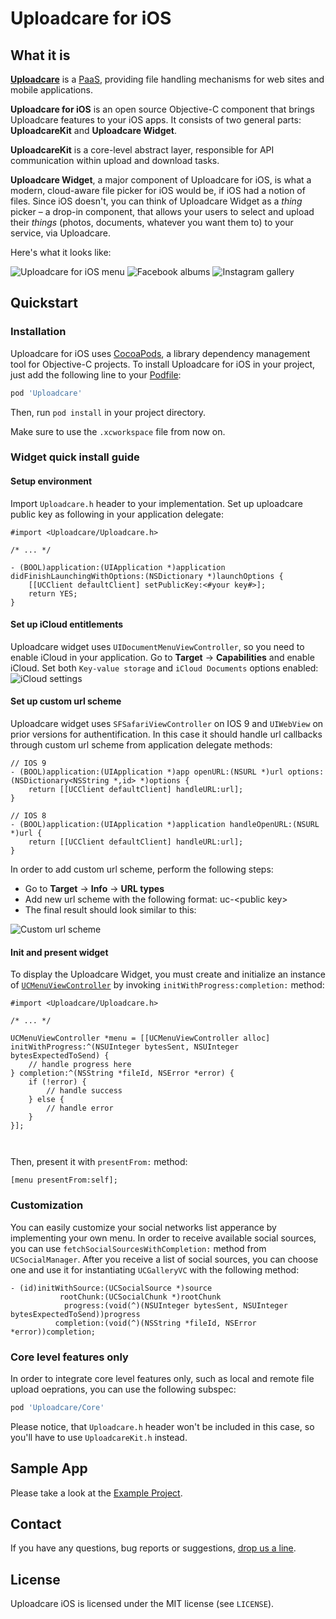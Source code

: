# Uploadcare for iOS

## What it is

**[Uploadcare](http://uploadcare.com)** is a [PaaS](https://en.wikipedia.org/wiki/Platform_as_a_service), providing file handling mechanisms for web sites and mobile applications.

**Uploadcare for iOS** is an open source Objective-C component that brings Uploadcare features to your iOS apps. It consists of two general parts: **UploadcareKit** and **Uploadcare Widget**.

**UploadcareKit** is a core-level abstract layer, responsible for API communication within upload and download tasks.

**Uploadcare Widget**, a major component of Uploadcare for iOS, is what a modern, cloud-aware file picker for iOS would be, if iOS had a notion of files. Since iOS doesn't, you can think of Uploadcare Widget as a *thing* picker – a drop-in component, that allows your users to select and upload their *things* (photos, documents, whatever you want them to) to your service, via Uploadcare.

Here's what it looks like:

![Uploadcare for iOS menu](https://ucarecdn.com/6fd1868d-6cda-4282-b932-683fd1c0b837/-/stretch/off/-/resize/250x/) ![Facebook albums](https://ucarecdn.com/81da28a4-1522-4b44-8d03-8eea18b94dd4/-/stretch/off/-/resize/250x/)
![Instagram gallery](https://ucarecdn.com/2405cae1-e653-424f-af21-c244dda2d77f/-/stretch/off/-/resize/250x/)

## Quickstart

### Installation

Uploadcare for iOS uses [CocoaPods](http://cocoapods.org), a library dependency management tool for Objective-C projects. To install Uploadcare for iOS in your project, just add the following line to your [Podfile](https://github.com/CocoaPods/CocoaPods/wiki/A-Podfile):

```ruby
pod 'Uploadcare'
```

Then, run `pod install` in your project directory.

Make sure to use the `.xcworkspace` file from now on.

### Widget quick install guide
#### Setup environment

Import `Uploadcare.h` header to your implementation.
Set up uploadcare public key as following in your application delegate:
```objc
#import <Uploadcare/Uploadcare.h>

/* ... */

- (BOOL)application:(UIApplication *)application didFinishLaunchingWithOptions:(NSDictionary *)launchOptions {
    [[UCClient defaultClient] setPublicKey:<#your key#>];
    return YES;
}
```

#### Set up iCloud entitlements
Uploadcare widget uses `UIDocumentMenuViewController`, so you need to enable iCloud in your application. 
Go to **Target** -> **Capabilities** and enable iCloud. Set both `Key-value storage` and `iCloud Documents` options enabled:
![iCloud settings](https://ucarecdn.com/738d9b6f-517d-417c-b048-d0d08a411e80/)

#### Set up custom url scheme
Uploadcare widget uses `SFSafariViewController` on IOS 9 and `UIWebView` on prior versions
for authentification. In this case it should handle url callbacks through custom url
scheme from application delegate methods:

```objc
// IOS 9
- (BOOL)application:(UIApplication *)app openURL:(NSURL *)url options:(NSDictionary<NSString *,id> *)options {
    return [[UCClient defaultClient] handleURL:url];
}

// IOS 8
- (BOOL)application:(UIApplication *)application handleOpenURL:(NSURL *)url {
    return [[UCClient defaultClient] handleURL:url];
}
```
In order to add custom url scheme, perform the following steps:
* Go to **Target** -> **Info** -> **URL types**
* Add new url scheme with the following format: uc-\<public key\>
* The final result should look similar to this:

![Custom url scheme](https://ucarecdn.com/7426b014-7888-49dc-a44d-3c8655567796/)

#### Init and present widget

To display the Uploadcare Widget, you must create and initialize an instance of [`UCMenuViewController`](https://github.com/uploadcare/uploadcare-ios/UploadcareWidget/UCMenuViewController.h) by invoking `initWithProgress:completion:` method:

```objc
#import <Uploadcare/Uploadcare.h>

/* ... */

UCMenuViewController *menu = [[UCMenuViewController alloc] initWithProgress:^(NSUInteger bytesSent, NSUInteger bytesExpectedToSend) {
    // handle progress here
} completion:^(NSString *fileId, NSError *error) {
    if (!error) {
        // handle success
    } else {
        // handle error
    }
}];
    
    
```

Then, present it with `presentFrom:` method:

```objc
[menu presentFrom:self];
```

### Customization

You can easily customize your social networks list apperance by implementing your own menu.
In order to receive available social sources, you can use `fetchSocialSourcesWithCompletion:` method from
`UCSocialManager`.
After you receive a list of social sources, you can choose one and use it for instantiating
`UCGalleryVC` with the following method:
```objc
- (id)initWithSource:(UCSocialSource *)source
           rootChunk:(UCSocialChunk *)rootChunk
            progress:(void(^)(NSUInteger bytesSent, NSUInteger bytesExpectedToSend))progress
          completion:(void(^)(NSString *fileId, NSError *error))completion;
```

### Core level features only

In order to integrate core level features only, such as local and remote file upload oeprations, 
you can use the following subspec:

```ruby
pod 'Uploadcare/Core'
```

Please notice, that `Uploadcare.h` header won't be included in this case, so you'll have to use `UploadcareKit.h` instead.

## Sample App

Please take a look at the [Example Project](https://github.com/uploadcare/uploadcare-ios/Examples/ExampleProject). 

## Contact

If you have any questions, bug reports or suggestions, [drop us a line](mailto:hello@uploadcare.com).

## License 

Uploadcare iOS is licensed under the MIT license (see `LICENSE`).
